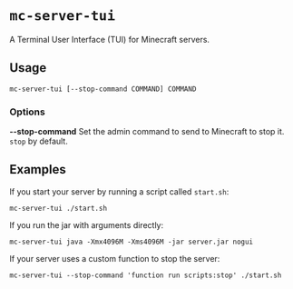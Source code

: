 # `mc-server-tui`

A Terminal User Interface (TUI) for Minecraft servers.

## Usage

```
mc-server-tui [--stop-command COMMAND] COMMAND
```

### Options

**--stop-command** Set the admin command to send to Minecraft to stop it. `stop` by default.

## Examples

If you start your server by running a script called `start.sh`:

```
mc-server-tui ./start.sh
```

If you run the jar with arguments directly:

```
mc-server-tui java -Xmx4096M -Xms4096M -jar server.jar nogui
```

If your server uses a custom function to stop the server:

```
mc-server-tui --stop-command 'function run scripts:stop' ./start.sh
```
